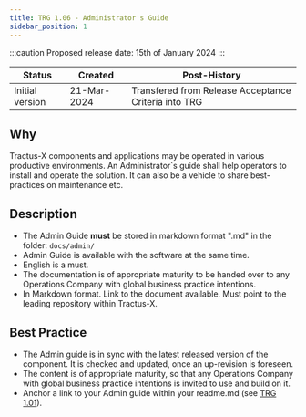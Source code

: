 ```yaml
---
title: TRG 1.06 - Administrator's Guide
sidebar_position: 1
---
```


:::caution
Proposed release date: 15th of January 2024
:::

| Status     | Created      | Post-History                           |
|------------|--------------|----------------------------------------|
| Initial version  | 21-Mar-2024  | Transfered from Release Acceptance Criteria into TRG|

## Why

Tractus-X components and applications may be operated in various productive environments. An Administrator`s guide shall help operators to install and operate the solution. It can also be a vehicle to share best-practices on maintenance etc.

## Description

- The Admin Guide **must** be stored in markdown format ".md" in the folder: ```docs/admin/```
- Admin Guide is available with the software at the same time.
- English is a must.
- The documentation is of appropriate maturity to be handed over to any Operations Company with global business practice intentions.
- In Markdown format. Link to the document available. Must point to the leading repository within Tractus-X.

## Best Practice

- The Admin guide is in sync with the latest released version of the component. It is checked and updated, once an up-revision is foreseen.
- The content is of appropriate maturity, so that any Operations Company with global business practice intentions is invited to use and build on it.
- Anchor a link to your Admin guide within your readme.md (see [TRG 1.01](https://eclipse-tractusx.github.io/docs/release/trg-1/trg-1-1)).

